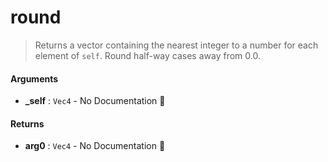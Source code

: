 # round

>  Returns a vector containing the nearest integer to a number for each element of `self`.
>  Round half-way cases away from 0.0.

#### Arguments

- **\_self** : `Vec4` \- No Documentation 🚧

#### Returns

- **arg0** : `Vec4` \- No Documentation 🚧